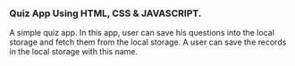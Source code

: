 ### Quiz App Using HTML, CSS & JAVASCRIPT.

A simple quiz app.
In this app, user can save his questions into the local storage and fetch them from the local storage.
A user can save the records in the local storage with this name.

